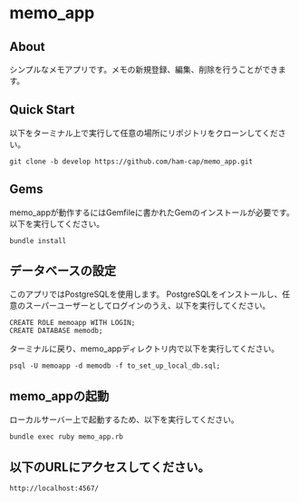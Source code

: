 # memo_app
## About
シンプルなメモアプリです。メモの新規登録、編集、削除を行うことができます。
## Quick Start
以下をターミナル上で実行して任意の場所にリポジトリをクローンしてください。
```
git clone -b develop https://github.com/ham-cap/memo_app.git

```
## Gems
memo_appが動作するにはGemfileに書かれたGemのインストールが必要です。以下を実行してください。
```
bundle install
```

## データベースの設定
このアプリではPostgreSQLを使用します。
PostgreSQLをインストールし、任意のスーパーユーザーとしてログインのうえ、以下を実行してください。
```
CREATE ROLE memoapp WITH LOGIN;
CREATE DATABASE memodb;
```
ターミナルに戻り、memo_appディレクトリ内で以下を実行してください。
```
psql -U memoapp -d memodb -f to_set_up_local_db.sql;
```

## memo_appの起動
ローカルサーバー上で起動するため、以下を実行してください。
```
bundle exec ruby memo_app.rb 
```

## 以下のURLにアクセスしてください。
```
http://localhost:4567/
```
